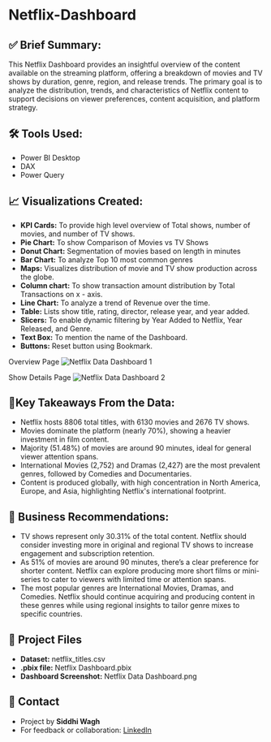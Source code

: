 # Netflix-Dashboard

## ✅ **Brief Summary:**

This Netflix Dashboard provides an insightful overview of the content available on the streaming platform, offering a breakdown of movies and TV shows by duration, genre, region, and release trends. The primary goal is to analyze the distribution, trends, and characteristics of Netflix content to support decisions on viewer preferences, content acquisition, and platform strategy.

## 🛠️ **Tools Used:**

- Power BI Desktop
- DAX 
- Power Query


## 📈 **Visualizations Created:**

- **KPI Cards:** To provide high level overview of  Total shows, number of movies, and number of TV shows.
- **Pie Chart:** To show Comparison of Movies vs TV Shows
- **Donut Chart:** Segmentation of movies based on length in minutes
- **Bar Chart:** To analyze Top 10 most common genres
- **Maps:** Visualizes distribution of movie and TV show production across the globe.
- **Column chart:** To show transaction amount distribution by Total Transactions on x - axis.
- **Line Chart:** To analyze a trend of Revenue over the time.
- **Table:** Lists show title, rating, director, release year, and year added.
- **Slicers:**  To enable dynamic filtering by Year Added to Netflix, Year Released, and Genre.
- **Text Box:** To mention the name of the Dashboard.
- **Buttons:** Reset button using Bookmark.


Overview Page 
![Netflix Data Dashboard 1](https://github.com/user-attachments/assets/b759bad2-45a1-4279-8094-d88fb04d45a8)


Show Details Page
![Netflix Data Dashboard 2](https://github.com/user-attachments/assets/7b148a65-60fc-4082-816d-dd39ac160b8b)

## 🧠**Key Takeaways From the Data:**

- Netflix hosts 8806 total titles, with 6130 movies and 2676 TV shows.
- Movies dominate the platform (nearly 70%), showing a heavier investment in film content.
- Majority (51.48%) of movies are around 90 minutes, ideal for general viewer attention spans.
- International Movies (2,752) and Dramas (2,427) are the most prevalent genres, followed by Comedies and Documentaries.
- Content is produced globally, with high concentration in North America, Europe, and Asia, highlighting Netflix's international footprint.

## 📌 Business Recommendations:

- TV shows represent only 30.31% of the total content. Netflix should consider investing more in original and regional TV shows to increase engagement and subscription retention.
- As 51% of movies are around 90 minutes, there’s a clear preference for shorter content. Netflix can explore producing more short films or mini-series to cater to viewers with limited time or attention spans.
- The most popular genres are International Movies, Dramas, and Comedies. Netflix should continue acquiring and producing content in these genres while using regional insights to tailor genre mixes to specific countries.

## 📄 **Project Files**

- **Dataset:** netflix_titles.csv
- **.pbix file:** Netflix Dashboard.pbix
- **Dashboard Screenshot:** Netflix Data Dashboard.png


## 💬 **Contact**
- Project by **Siddhi Wagh**
- For feedback or collaboration: [LinkedIn](https://www.linkedin.com/in/siddhi-wagh-343489169/)
